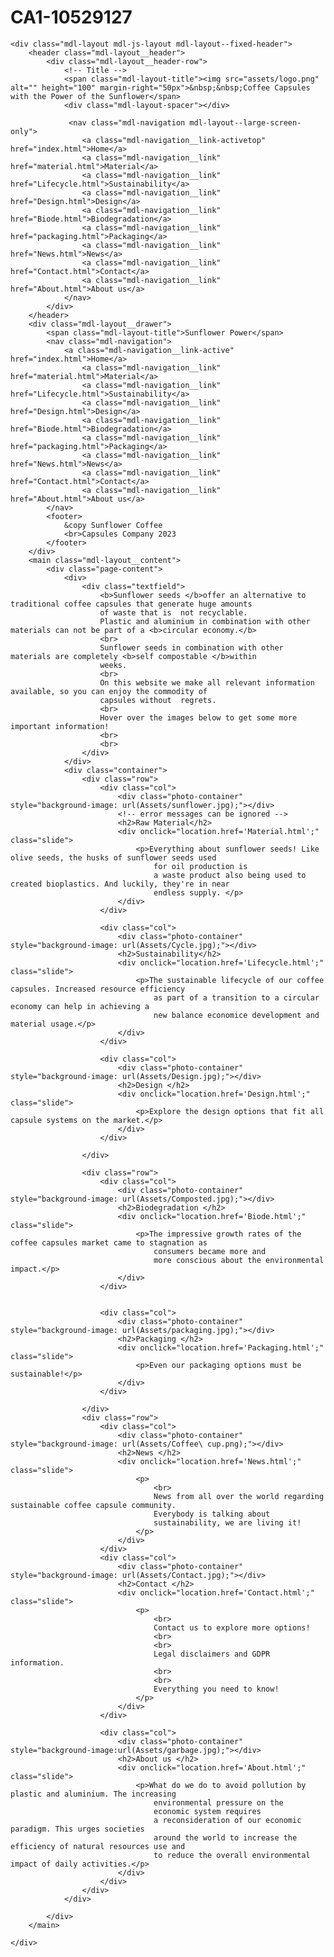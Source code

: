 # CA1-10529127
<!DOCTYPE html>
<html lang="en">

<head>
    <meta charset="UTF-8">
    <meta http-equiv="X-UA-Compatible" content="IE=edge">
    <meta name="viewport" content="width=device-width, initial-scale=1.0">
    <title>Sunflower Capsules</title>
    <link rel="stylesheet" href="https://fonts.googleapis.com/icon?family=Material+Icons">
    <link rel="stylesheet" href="https://code.getmdl.io/1.3.0/material.amber-yellow.min.css">
    <link rel="stylesheet" type="text/css" href="styles.css">
    <script defer src="https://code.getmdl.io/1.3.0/material.min.js"></script>
    <link rel="icon" type="image/x-icon" href="/Assets/SunFields.jpg">
    <link rel="stylesheet" href="https://cdnjs.cloudflare.com/ajax/libs/font-awesome/4.7.0/css/font-awesome.min.css">
</head>

<body>
    
    <div class="mdl-layout mdl-js-layout mdl-layout--fixed-header">
        <header class="mdl-layout__header">
            <div class="mdl-layout__header-row">
                <!-- Title -->
                <span class="mdl-layout-title"><img src="assets/logo.png" alt="" height="100" margin-right="50px">&nbsp;&nbsp;Coffee Capsules with the Power of the Sunflower</span>
                <div class="mdl-layout-spacer"></div>
                
                 <nav class="mdl-navigation mdl-layout--large-screen-only">
                    <a class="mdl-navigation__link-activetop" href="index.html">Home</a>
                    <a class="mdl-navigation__link" href="material.html">Material</a>
                    <a class="mdl-navigation__link" href="Lifecycle.html">Sustainability</a>
                    <a class="mdl-navigation__link" href="Design.html">Design</a>
                    <a class="mdl-navigation__link" href="Biode.html">Biodegradation</a>
                    <a class="mdl-navigation__link" href="packaging.html">Packaging</a>
                    <a class="mdl-navigation__link" href="News.html">News</a>
                    <a class="mdl-navigation__link" href="Contact.html">Contact</a>
                    <a class="mdl-navigation__link" href="About.html">About us</a>
                </nav>
            </div>
        </header>
        <div class="mdl-layout__drawer">
            <span class="mdl-layout-title">Sunflower Power</span>
            <nav class="mdl-navigation">
                <a class="mdl-navigation__link-active" href="index.html">Home</a>
                    <a class="mdl-navigation__link" href="material.html">Material</a>
                    <a class="mdl-navigation__link" href="Lifecycle.html">Sustainability</a>
                    <a class="mdl-navigation__link" href="Design.html">Design</a>
                    <a class="mdl-navigation__link" href="Biode.html">Biodegradation</a>
                    <a class="mdl-navigation__link" href="packaging.html">Packaging</a>
                    <a class="mdl-navigation__link" href="News.html">News</a>
                    <a class="mdl-navigation__link" href="Contact.html">Contact</a>
                    <a class="mdl-navigation__link" href="About.html">About us</a>
            </nav>
            <footer>
                &copy Sunflower Coffee 
                <br>Capsules Company 2023
            </footer>
        </div>
        <main class="mdl-layout__content">
            <div class="page-content">
                <div>
                    <div class="textfield">
                        <b>Sunflower seeds </b>offer an alternative to traditional coffee capsules that generate huge amounts
                        of waste that is  not recyclable. 
                        Plastic and aluminium in combination with other materials can not be part of a <b>circular economy.</b>
                        <br>
                        Sunflower seeds in combination with other materials are completely <b>self compostable </b>within
                        weeks. 
                        <br>
                        On this website we make all relevant information available, so you can enjoy the commodity of
                        capsules without  regrets.
                        <br>
                        Hover over the images below to get some more important information!
                        <br>
                        <br>
                    </div>
                </div>
                <div class="container">
                    <div class="row">
                        <div class="col">
                            <div class="photo-container" style="background-image: url(Assets/sunflower.jpg);"></div>
                            <!-- error messages can be ignored -->
                            <h2>Raw Material</h2>
                            <div onclick="location.href='Material.html';" class="slide">
                                <p>Everything about sunflower seeds! Like olive seeds, the husks of sunflower seeds used
                                    for oil production is
                                    a waste product also being used to created bioplastics. And luckily, they're in near
                                    endless supply. </p>
                            </div>
                        </div>

                        <div class="col">
                            <div class="photo-container" style="background-image: url(Assets/Cycle.jpg);"></div>
                            <h2>Sustainability</h2>
                            <div onclick="location.href='Lifecycle.html';" class="slide">
                                <p>The sustainable lifecycle of our coffee capsules. Increased resource efficiency
                                    as part of a transition to a circular economy can help in achieving a
                                    new balance economice development and material usage.</p>
                            </div>
                        </div>

                        <div class="col">
                            <div class="photo-container" style="background-image: url(Assets/Design.jpg);"></div>
                            <h2>Design </h2>
                            <div onclick="location.href='Design.html';" class="slide">
                                <p>Explore the design options that fit all capsule systems on the market.</p>
                            </div>
                        </div>

                    </div>

                    <div class="row">
                        <div class="col">
                            <div class="photo-container" style="background-image: url(Assets/Composted.jpg);"></div>
                            <h2>Biodegradation </h2>
                            <div onclick="location.href='Biode.html';" class="slide">
                                <p>The impressive growth rates of the coffee capsules market came to stagnation as
                                    consumers became more and
                                    more conscious about the environmental impact.</p>
                            </div>
                        </div>


                        <div class="col">
                            <div class="photo-container" style="background-image: url(Assets/packaging.jpg);"></div>
                            <h2>Packaging </h2>
                            <div onclick="location.href='Packaging.html';" class="slide">
                                <p>Even our packaging options must be sustainable!</p>
                            </div>
                        </div>

                    </div>
                    <div class="row">
                        <div class="col">
                            <div class="photo-container" style="background-image: url(Assets/Coffee\ cup.png);"></div>
                            <h2>News </h2>
                            <div onclick="location.href='News.html';" class="slide">
                                <p>
                                    <br>
                                    News from all over the world regarding sustainable coffee capsule community.
                                    Everybody is talking about
                                    sustainability, we are living it!
                                </p>
                            </div>
                        </div>
                        <div class="col">
                            <div class="photo-container" style="background-image: url(Assets/Contact.jpg);"></div>
                            <h2>Contact </h2>
                            <div onclick="location.href='Contact.html';" class="slide">
                                <p>
                                    <br>
                                    Contact us to explore more options!
                                    <br>
                                    <br>
                                    Legal disclaimers and GDPR information.
                                    <br>
                                    <br>
                                    Everything you need to know!
                                </p>
                            </div>
                        </div>

                        <div class="col">
                            <div class="photo-container" style="background-image:url(Assets/garbage.jpg);"></div>
                            <h2>About us </h2>
                            <div onclick="location.href='About.html';" class="slide">
                                <p>What do we do to avoid pollution by plastic and aluminium. The increasing
                                    environmental pressure on the
                                    economic system requires
                                    a reconsideration of our economic paradigm. This urges societies
                                    around the world to increase the efficiency of natural resources use and
                                    to reduce the overall environmental impact of daily activities.</p>
                            </div>
                        </div>
                    </div>
                </div>
                
            </div>
        </main>

    </div>
</body>

</html>


